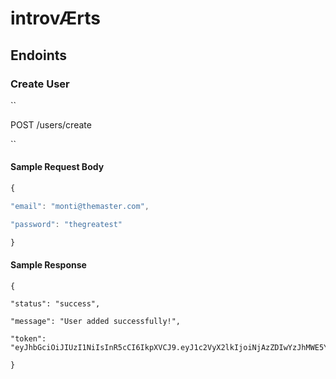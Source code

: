 # introvÆrts

## Endoints

### Create User

``

POST /users/create

``

#### Sample Request Body

```javascript
{

"email": "monti@themaster.com",

"password": "thegreatest"

}
```

#### Sample Response

```
{

"status": "success",

"message": "User added successfully!",

"token": "eyJhbGciOiJIUzI1NiIsInR5cCI6IkpXVCJ9.eyJ1c2VyX2lkIjoiNjAzZDIwYzJhMWE5YjFjOTMyNGY5MWQwIiwiaWF0IjoxNjE0NjE4ODE4fQ.Ao5RONE2c0YRaZ848uKBmqMpNSBKi56KmOlAV2m5y4Q"

}
```
